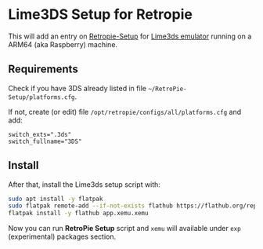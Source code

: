 # Lime3DS Setup for Retropie

This will add an entry on [Retropie-Setup](https://github.com/RetroPie/RetroPie-Setup) for [Lime3ds emulator](https://lime3ds.github.io/) running on a ARM64 (aka Raspberry) machine.

## Requirements

Check if you have 3DS already listed in file `~/RetroPie-Setup/platforms.cfg`.

If not, create (or edit) file `/opt/retropie/configs/all/platforms.cfg` and add:

```
switch_exts=".3ds"
switch_fullname="3DS"
```

## Install

After that, install the Lime3ds setup script with:

```bash
sudo apt install -y flatpak
sudo flatpak remote-add --if-not-exists flathub https://flathub.org/repo/flathub.flatpakrepo
flatpak install -y flathub app.xemu.xemu
```

Now you can run **RetroPie Setup** script and `xemu` will available under `exp` (experimental) packages section.
